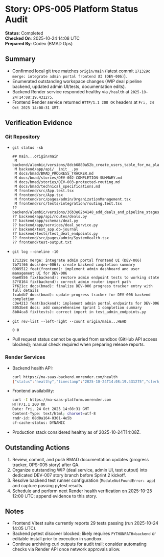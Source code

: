 # Story: OPS-005 Platform Status Audit

**Status**: Completed  
**Checked On**: 2025-10-24 14:08 UTC  
**Prepared By**: Codex (BMAD Ops)

## Summary
- Confirmed local git tree matches `origin/main` (latest commit `171329c merge: integrate admin portal frontend UI (DEV-006)`).
- Enumerated outstanding workspace changes (WIP deal pipeline backend, updated admin UI/tests, documentation edits).
- Backend Render service responded healthy via `/health` at `2025-10-24T14:08:19.431275`.
- Frontend Render service returned `HTTP/1.1 200 OK` headers at `Fri, 24 Oct 2025 14:08:31 GMT`.

## Verification Evidence

### Git Repository
- `git status -sb`
  ```
  ## main...origin/main
   M backend/alembic/versions/8dcb6880a52b_create_users_table_for_ma_platform.py
   M backend/app/api/__init__.py
   M docs/bmad/BMAD_PROGRESS_TRACKER.md
   M docs/bmad/stories/DEV-002-COMPLETION-SUMMARY.md
   M docs/bmad/stories/DEV-003-protected-routing.md
   M docs/bmad/technical_specifications.md
   M frontend/src/App.test.tsx
   M frontend/src/App.tsx
   M frontend/src/pages/admin/OrganizationManagement.tsx
   M frontend/src/tests/integration/routing.test.tsx
  ?? backend/alembic/versions/36b3e62b4148_add_deals_and_pipeline_stages_tables.py
  ?? backend/app/api/routes/deals.py
  ?? backend/app/schemas/deal.py
  ?? backend/app/services/deal_service.py
  ?? backend/test_app.db-journal
  ?? backend/tests/test_deal_endpoints.py
  ?? frontend/src/pages/admin/SystemHealth.tsx
  ?? frontend/test-output.txt
  ```
- `git log --oneline -10`
  ```
  171329c merge: integrate admin portal frontend UI (DEV-006)
  7b71f66 docs(dev-006): create backend completion summary
  0989512 feat(frontend): implement admin dashboard and user management UI for DEV-006
  0ae0556 fix(backend): restore admin endpoint tests to working state
  57f8164 fix(backend): correct admin router import path
  7f621cc docs(bmad): finalize DEV-006 progress tracker entry with full details
  fcabdb7 docs(bmad): update progress tracker for DEV-006 backend completion
  c3e4213 feat(backend): implement admin portal endpoints for DEV-006
  8053be8 docs: add comprehensive Sprint 1 completion summary
  8b04ca8 fix(tests): correct import in test_admin_endpoints.py
  ```
- `git rev-list --left-right --count origin/main...HEAD`
  ```
  0	0
  ```
- Pull request status cannot be queried from sandbox (GitHub API access blocked); manual check required when preparing release reports.

### Render Services
- Backend health API:
  ```bash
  curl https://ma-saas-backend.onrender.com/health
  {"status":"healthy","timestamp":"2025-10-24T14:08:19.431275","clerk_configured":true,"database_configured":true,"webhook_configured":true}
  ```
- Frontend availability:
  ```bash
  curl -I https://ma-saas-platform.onrender.com
  HTTP/1.1 200 OK
  Date: Fri, 24 Oct 2025 14:08:31 GMT
  Content-Type: text/html; charset=utf-8
  rndr-id: 08d0a164-0301-4e5b
  cf-cache-status: DYNAMIC
  ```
- Production stack considered healthy as of 2025-10-24T14:08Z.

## Outstanding Actions
1. Review, commit, and push BMAD documentation updates (progress tracker, OPS-005 story) after QA.
2. Organize outstanding WIP (deal service, admin UI, test output) into dedicated DEV-007 story branch before Sprint 2 kickoff.
3. Resolve backend test runner configuration (`ModuleNotFoundError: app`) and capture passing pytest results.
4. Schedule and perform next Render health verification on 2025-10-25 12:00 UTC; append evidence to this story.

## Notes
- Frontend Vitest suite currently reports 29 tests passing (run 2025-10-24 14:05 UTC).
- Backend pytest discover blocked; likely requires `PYTHONPATH=backend` or editable install prior to execution in sandbox.
- Continue archiving curl outputs for audit trail; consider automating checks via Render API once network approvals allow.
